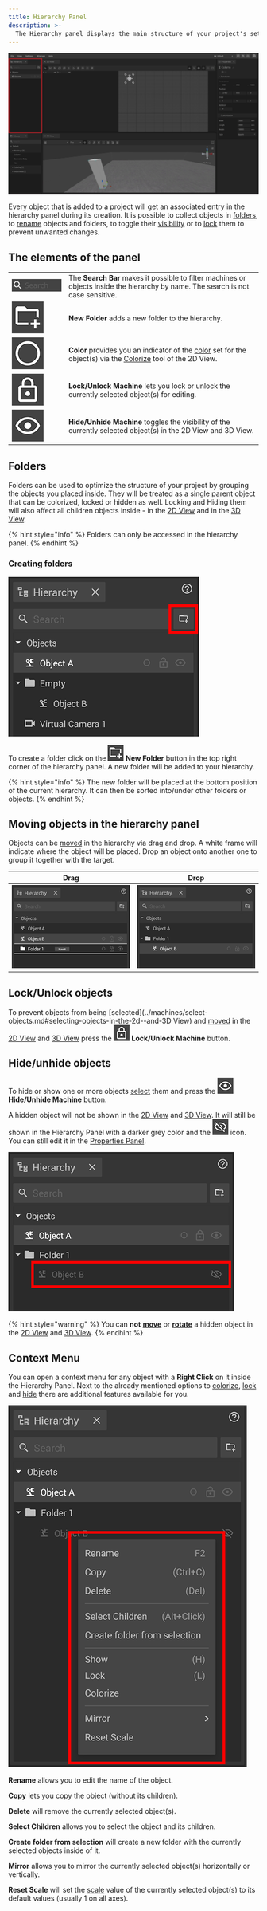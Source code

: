 ```yaml
---
title: Hierarchy Panel
description: >-
  The Hierarchy panel displays the main structure of your project's setup by providing you a tree view of all the objects your project currently contains. It can help you organizing your project's complexity and keeping an overview of your currently used assets.
---
```


![Hierarchy Panel](../../../.gitbook/assets/Hierarchy.jpg)

Every object that is added to a project will get an associated entry in the hierarchy panel during its creation. It is possible to collect objects in [folders](#folders), to [rename](../machines/renaming-objects-and-folders.md) objects and folders, to toggle their [visibility](#hide-unhide-objects) or to [lock](#lock-unlock-objects) them to prevent unwanted changes.

## The elements of the panel

|     |     |
| --- | --- |
| ![Hierarchy Search Bar](../../../.gitbook/assets/planning_hierarchy_panel_search.png) | The __Search Bar__ makes it possible to filter machines or objects inside the hierarchy by name. The search is not case sensitive. |
| ![Hierarchy New Folder](../../../.gitbook/assets/planning_hierarchy_panel_new_folder.png) | __New Folder__ adds a new folder to the hierarchy. |
| ![Hierarchy Color](../../../.gitbook/assets/planning_hierarchy_panel_color.png) | __Color__ provides you an indicator of the [color](../machines/highlighting-objects.md) set for the object(s) via the [Colorize](../machines/highlighting-objects.md) tool of the 2D View. |
| ![Hierarchy Lock/Unlock Machine](../../../.gitbook/assets/planning_hierarchy_panel_lock_unlock_machine.png) | __Lock/Unlock Machine__ lets you lock or unlock the currently selected object(s) for editing. |
| ![Hierarchy Hide/Unhide Machine](../../../.gitbook/assets/planning_hierarchy_panel_hide_unhide_machine.png) | __Hide/Unhide Machine__ toggles the visibility of the currently selected object(s) in the 2D View and 3D View. |

## Folders

Folders can be used to optimize the structure of your project by grouping the objects you placed inside. They will be treated as a single parent object that can be colorized, locked or hidden as well. Locking and Hiding them will also affect all children objects inside - in the [2D View](../user-interface/the-2d-view.md) and in the [3D View](../user-interface/the-3d-view.md).

{% hint style="info" %}
Folders can only be accessed in the hierarchy panel.
{% endhint %}

### Creating folders

![](../../../.gitbook/assets/planning_hierarchy_new_folder.png)

To create a folder click on the ![Hierarchy New Folder](../../../.gitbook/assets/planning_hierarchy_panel_new_folder_small.png) __New Folder__ button in the top right corner of the hierarchy panel. A new folder will be added to your hierarchy.

{% hint style="info" %}
The new folder will be placed at the bottom position of the current hierarchy. It can then be sorted into/under other folders or objects. 
{% endhint %}

## Moving objects in the hierarchy panel

Objects can be [moved](../machines/select-objects.md#selecting-objects-via-the-hierarchy) in the hierarchy via drag and drop. A white frame will indicate where the object will be placed. Drop an object onto another one to group it together with the target.

| __Drag__ | __Drop__ |
| --- | --- |
| ![Hierarchy Move Drag](../../../.gitbook/assets/planning_hierarchy_moving_objects_drag.png) | ![Hierarchy Move Drop](../../../.gitbook/assets/planning_hierarchy_moving_objects_drop.png) |

## Lock/Unlock objects

To prevent objects from being [selected](../machines/select-objects.md#selecting-objects-in-the-2d--and-3D View) and [moved](../machines/move-objects.md) in the [2D View](the-2d-view.md) and [3D View](the-3d-view.md) press the ![Hierarchy Lock](../../../.gitbook/assets/planning_hierarchy_panel_lock_unlock_machine_small.png) **Lock/Unlock Machine** button.

## Hide/unhide objects

To hide or show one or more objects [select](../machines/select-objects.md#selecting-objects-via-the-hierarchy) them and press the ![Hierarchy Visibility](../../../.gitbook/assets/planning_hierarchy_panel_hide_unhide_machine_small.png) **Hide/Unhide Machine** button.

A hidden object will not be shown in the [2D View](the-2d-view.md) and [3D View](the-3d-view.md). It will still be shown in the Hierarchy Panel with a darker grey color and the ![Hierarchy Hidden Object](../../../.gitbook/assets/planning_hierarchy_panel_hidden_object_small.png) icon. You can still edit it in the [Properties Panel](./the-properties-panel.md).

![Hierarchy Hidden Object](../../../.gitbook/assets/planning_hierarchy_hidden_object.png)

{% hint style="warning" %}
You can __not__ [__move__](../machines/move-objects.md) or [__rotate__](../machines/rotate-objects.md) a hidden object in the [2D View](the-2d-view.md) and [3D View](the-3d-view.md).
{% endhint %}

## Context Menu

You can open a context menu for any object with a __Right Click__ on it inside the Hierarchy Panel.
Next to the already mentioned options to [colorize](#the-elements-of-the-panel), [lock](#lock-unlock-objects) and [hide](#hide-unhide-objects) there are additional features available for you.

![Hierarchy Context Menu](../../../.gitbook/assets/planning_hierarchy_context_menu.png)

__Rename__ allows you to edit the name of the object.

__Copy__ lets you copy the object (without its children).

__Delete__ will remove the currently selected object(s).

__Select Children__ allows you to select the object and its children.

__Create folder from selection__ will create a new folder with the currently selected objects inside of it.

__Mirror__ allows you to mirror the currently selected object(s) horizontally or vertically.

__Reset Scale__ will set the [scale](../machines/scale-objects.md) value of the currently selected object(s) to its default values (usually 1 on all axes).